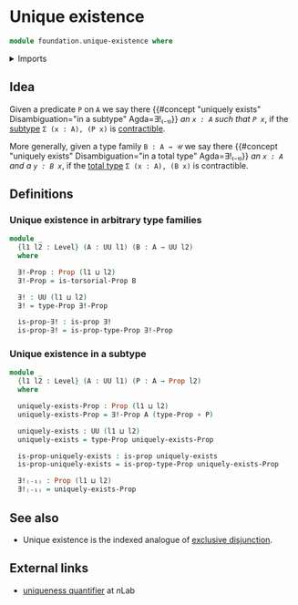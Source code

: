 # Unique existence

```agda
module foundation.unique-existence where
```

<details><summary>Imports</summary>

```agda
open import foundation.torsorial-type-families
open import foundation.universe-levels

open import foundation-core.function-types
open import foundation-core.propositions
```

</details>

## Idea

Given a predicate `P` on `A` we say there
{{#concept "uniquely exists" Disambiguation="in a subtype" Agda=∃!₍₋₁₎}} _an
`x : A` such that `P x`_, if the [subtype](foundation-core.subtypes.md)
`Σ (x : A), (P x)` is [contractible](foundation-core.contractible-types.md).

More generally, given a type family `B : A → 𝒰` we say there
{{#concept "uniquely exists" Disambiguation="in a total type" Agda=∃!₍₋₁₎}} _an
`x : A` and a `y : B x`_, if the
[total type](foundation.dependent-pair-types.md) `Σ (x : A), (B x)` is
contractible.

## Definitions

### Unique existence in arbitrary type families

```agda
module _
  {l1 l2 : Level} (A : UU l1) (B : A → UU l2)
  where

  ∃!-Prop : Prop (l1 ⊔ l2)
  ∃!-Prop = is-torsorial-Prop B

  ∃! : UU (l1 ⊔ l2)
  ∃! = type-Prop ∃!-Prop

  is-prop-∃! : is-prop ∃!
  is-prop-∃! = is-prop-type-Prop ∃!-Prop
```

### Unique existence in a subtype

```agda
module _
  {l1 l2 : Level} (A : UU l1) (P : A → Prop l2)
  where

  uniquely-exists-Prop : Prop (l1 ⊔ l2)
  uniquely-exists-Prop = ∃!-Prop A (type-Prop ∘ P)

  uniquely-exists : UU (l1 ⊔ l2)
  uniquely-exists = type-Prop uniquely-exists-Prop

  is-prop-uniquely-exists : is-prop uniquely-exists
  is-prop-uniquely-exists = is-prop-type-Prop uniquely-exists-Prop

  ∃!₍₋₁₎ : Prop (l1 ⊔ l2)
  ∃!₍₋₁₎ = uniquely-exists-Prop
```

## See also

- Unique existence is the indexed analogue of
  [exclusive disjunction](foundation.exclusive-disjunction.md).

## External links

- [uniqueness quantifier](https://ncatlab.org/nlab/show/uniqueness+quantifier)
  at $n$Lab
